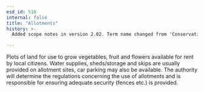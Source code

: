 ```yaml
---
esd_id: 510
internal: false
title: "Allotments"
history: >-
  Added scope notes in version 2.02. Term name changed from 'Conservation and urban design planning - allotments' to 'Planning - allotments' in version 3.00. Name changed to 'Allotments' in version 4.00.

---
```


Plots of land for use to grow vegetables, fruit and flowers available for rent by local citizens.  Water supplies, sheds/storage and skips are usually provided on allotment sites, car parking may also be available.  The authority will determine the regulations concerning the use of allotments and is responsible for ensuring adequate security (fences etc.) is provided.

